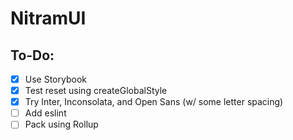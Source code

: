# NitramUI

## To-Do:

- [x] Use Storybook
- [x] Test reset using createGlobalStyle
- [x] Try Inter, Inconsolata, and Open Sans (w/ some letter spacing)
- [ ] Add eslint
- [ ] Pack using Rollup